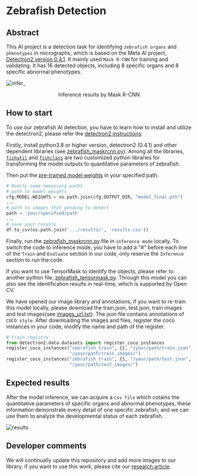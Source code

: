 # Zebrafish Detection
## Abstract
This AI project is a detection task for identifying `zebrafish organs` and `phenotypes` in micrographs, which is based on the Meta AI project, [Detectron2 version 0.4.1](https://github.com/facebookresearch/detectron2). It mainly used `Mask R-CNN` for training and validating. It has 16 detected objects, including 8 specific organs and 8 specific abnormal phenotypes. 

![infer_](https://user-images.githubusercontent.com/57084033/177120642-c2a074d5-0c78-4a35-99f8-85f1ae02a80c.gif)
<p align="center">Inference results by Mask R-CNN</p>

## How to start
To use our zebrafish AI detection, you have to learn how to install and utilize the detectron2, please refer the [detectron2 instructions](https://detectron2.readthedocs.io/en/latest/tutorials/getting_started.html). 

Firstly, install python3.8 or higher version, detectron2 (0.4.1) and other dependent libraries (see [zebrafish_maskrcnn.py](https://github.com/gonggqing/zebrafish_detection/blob/ddff5e1871fb63bbb34f46db6785534ed34c017a/zebrafish_maskrcnn.py)). Among all the libraries, [`fishutil`](https://github.com/gonggqing/zebrafish_detection/blob/b4dbee1b6be693c0968b62c1cd86daa5472d827d/fishutil.py) and [`fishclass`](https://github.com/gonggqing/zebrafish_detection/blob/b4dbee1b6be693c0968b62c1cd86daa5472d827d/fishclass.py) are two customized python libraries for transforming the model outputs to quantitative parameters of zebrafish.

Then put the [pre-trained model weights](https://drive.google.com/file/d/1yyREJccnKeRDJ4BOnFMt3FNddC_w4fm_/view?usp=sharing) in your specified path.
```python
# Modify some necessary paths
# path to model weights
cfg.MODEL.WEIGHTS = os.path.join(cfg.OUTPUT_DIR, "model_final.pth")
...
# path to images that pending to detect
path = 'your/specified/path'
...
# save your results
df.to_csv(os.path.join('.../results/', 'results.csv'))
```
Finally, run the [zebrafish_maskrcnn.py](https://github.com/gonggqing/zebrafish_detection/blob/ddff5e1871fb63bbb34f46db6785534ed34c017a/zebrafish_maskrcnn.py) file in `inference mode` locally. To switch the code to inference mode, you have to add a "#" before each line of the `Train` and `Evaluate` section in our code, only reserve the `Inference` section to run the code.

If you want to use TensorMask to identify the objects, please refer to another python file, [zebrafish_tensormask.py](https://github.com/gonggqing/zebrafish_detection/blob/700af1363e0dcb599e681f200a53363b32b7f4c7/zebrafish_tensormask.py). Through this model you can also see the identification results in real-time, which is supported by Open CV.

We have opened our image library and annotations, if you want to re-train this model locally, please download the train.json, test.json, train images and test images(see [images_url.txt](https://github.com/gonggqing/zebrafish_detection/blob/fa6b5911c9373ff5d726fe5b4af44394f8cb81f5/images/images_url.txt)). The json file contains annotations of `COCO style`. After downloading the images and files, register the coco instances in your code, modify the name and path of the register.
```python
# train registry
from detectron2.data.datasets import register_coco_instances
register_coco_instances("zebrafish_train", {}, "/your/path/train.json",
                        "/your/path/train_images/")
register_coco_instances("zebrafish_train", {}, "/your/path/test.json",
                        "/your/path/test_images/")
```
## Expected results
After the model inference, we can acquire a `csv file` which cotains the quantitative parameters of specific organs and abnormal phenotypes, these information demonstrate every detail of one specific zebrafish, and we can use them to analyze the developmental status of each zebrafish.

![results](https://user-images.githubusercontent.com/57084033/177250653-fbf07d17-8ba5-4be0-838c-360d66022691.png)

## Developer comments
We will continually update this repository and add more images to our library, if you want to use this work, please cite our [research article]().
